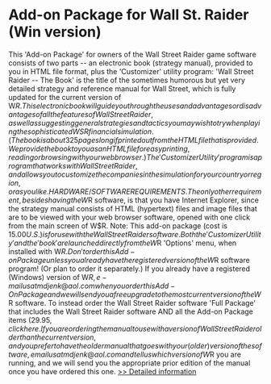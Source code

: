 # Add-on Package for Wall St. Raider (Win version)
This 'Add-on Package' for owners of the Wall Street Raider game software consists of two parts -- an electronic book (strategy manual), provided to you in HTML file format, plus the 'Customizer' utility program:
'Wall Street Raider -- The Book' is the title of the sometimes humorous but yet very detailed strategy and reference manual for Wall Street, which is fully updated for the current version of W$R.
This electronic book will guide you through the uses and advantages or disadvantages of all the features of Wall Street Raider, as well as suggesting general strategies and tactics you may wish to try when playing the sophisticated WSR financial simulation. (The book is about 325 pages long if printed out from the HTML file that is provided. We provide the book to you as an HTML file for easy printing, reading or browsing with your web browser.)
The 'Customizer Utility' program is a program that works with Wall Street Raider, and allows you to customize the companies in the simulation for your country or region, or as you like.
HARDWARE/SOFTWARE REQUIREMENTS. The only other requirement, besides having the W$R software, is that you have Internet Explorer, since the strategy manual consists of HTML (hypertext) files and image files that are to be viewed with your web browser software, opened with one click from the main screen of W$R.
Note: This add-on package (cost is $15.00 U.S.) is for use with the Wall Street Raider software. Both the 'Customizer Utility' and the 'book' are launched directly from the W$R 'Options' menu, when installed with W$R.
Don't order this Add-on Package unless you already have the registered version of the W$R software program! (Or plan to order it separately.) If you already have a registered (Windows) version of W$R, e-mail us at mdjenk@aol.com when you order this Add-On Package and we will send you a free upgrade to the most current version of the W$R software.
To instead order the Wall Street Raider software 'Full Package' that includes the Wall Street Raider software AND all the Add-on Package items ($29.95, click here.
If you are ordering the manual to use with a version of Wall Street Raider older than the current version, and you prefer to have the older manual that goes with your (older) version of the software, email us at mdjenk@aol.com and tell us which version of W$R you are running, and we will send you the appropriate prior edition of the manual once you have ordered this one.
[>> Detailed information](https://secure.shareit.com/shareit/product.html?productid=300876697&affiliateid=200057808)